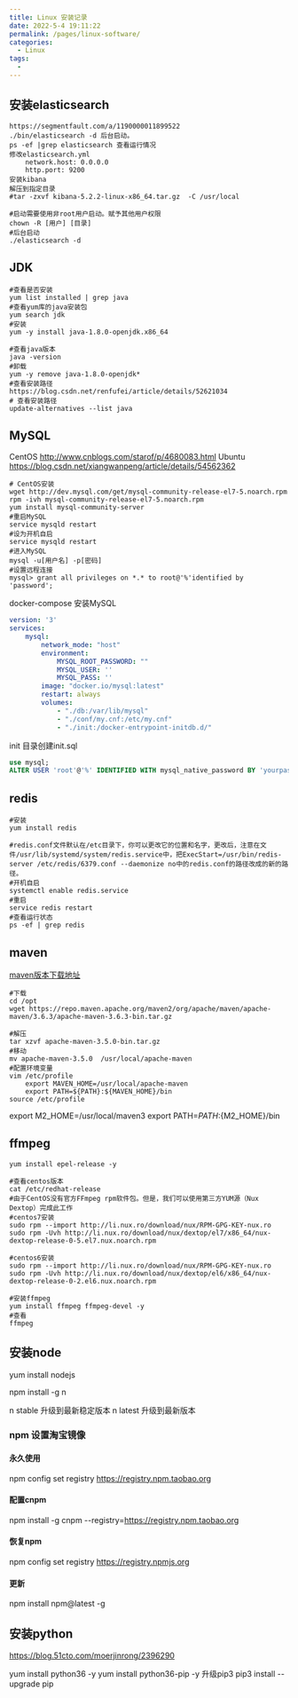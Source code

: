 ```yaml
---
title: Linux 安装记录
date: 2022-5-4 19:11:22
permalink: /pages/linux-software/
categories:
  - Linux
tags:
  - 
---
```


	
## 安装elasticsearch
	https://segmentfault.com/a/1190000011899522
	./bin/elasticsearch -d 后台启动。
	ps -ef |grep elasticsearch 查看运行情况
	修改elasticsearch.yml
		network.host: 0.0.0.0
		http.port: 9200
	安装kibana
	解压到指定目录
	#tar -zxvf kibana-5.2.2-linux-x86_64.tar.gz  -C /usr/local

	#启动需要使用非root用户启动。赋予其他用户权限
	chown -R [用户] [目录]
	#后台启动
	./elasticsearch -d

## JDK
```
#查看是否安装
yum list installed | grep java
#查看yum库的java安装包
yum search jdk
#安装
yum -y install java-1.8.0-openjdk.x86_64

#查看java版本
java -version
#卸载
yum -y remove java-1.8.0-openjdk*
#查看安装路径
https://blog.csdn.net/renfufei/article/details/52621034
# 查看安装路径
update-alternatives --list java

```
## MySQL

CentOS http://www.cnblogs.com/starof/p/4680083.html
Ubuntu https://blog.csdn.net/xiangwanpeng/article/details/54562362
```
# CentOS安装
wget http://dev.mysql.com/get/mysql-community-release-el7-5.noarch.rpm
rpm -ivh mysql-community-release-el7-5.noarch.rpm
yum install mysql-community-server
#重启MySQL
service mysqld restart
#设为开机自启
service mysqld restart
#进入MySQL
mysql -u[用户名] -p[密码]
#设置远程连接
mysql> grant all privileges on *.* to root@'%'identified by 'password';
```

docker-compose 安装MySQL
```yml
version: '3'
services:
    mysql:
        network_mode: "host"
        environment:
            MYSQL_ROOT_PASSWORD: ""
            MYSQL_USER: ''
            MYSQL_PASS: ''
        image: "docker.io/mysql:latest" 
        restart: always
        volumes:
            - "./db:/var/lib/mysql"
            - "./conf/my.cnf:/etc/my.cnf"
            - "./init:/docker-entrypoint-initdb.d/"
```
init 目录创建init.sql
```sql
use mysql;
ALTER USER 'root'@'%' IDENTIFIED WITH mysql_native_password BY 'yourpassword';
```
## redis
```
#安装
yum install redis

#redis.conf文件默认在/etc目录下，你可以更改它的位置和名字，更改后，注意在文件/usr/lib/systemd/system/redis.service中，把ExecStart=/usr/bin/redis-server /etc/redis/6379.conf --daemonize no中的redis.conf的路径改成的新的路径。
#开机自启
systemctl enable redis.service
#重启
service redis restart
#查看运行状态
ps -ef | grep redis
```
## maven

[maven版本下载地址](https://repo.maven.apache.org/maven2/org/apache/maven/apache-maven)
```
#下载
cd /opt
wget https://repo.maven.apache.org/maven2/org/apache/maven/apache-maven/3.6.3/apache-maven-3.6.3-bin.tar.gz

#解压
tar xzvf apache-maven-3.5.0-bin.tar.gz
#移动
mv apache-maven-3.5.0  /usr/local/apache-maven
#配置环境变量
vim /etc/profile
	export MAVEN_HOME=/usr/local/apache-maven
	export PATH=${PATH}:${MAVEN_HOME}/bin
source /etc/profile
```

export M2_HOME=/usr/local/maven3
export PATH=${PATH}:${M2_HOME}/bin

## ffmpeg
```
yum install epel-release -y

#查看centos版本
cat /etc/redhat-release
#由于CentOS没有官方FFmpeg rpm软件包。但是，我们可以使用第三方YUM源（Nux Dextop）完成此工作
#centos7安装
sudo rpm --import http://li.nux.ro/download/nux/RPM-GPG-KEY-nux.ro
sudo rpm -Uvh http://li.nux.ro/download/nux/dextop/el7/x86_64/nux-dextop-release-0-5.el7.nux.noarch.rpm

#centos6安装
sudo rpm --import http://li.nux.ro/download/nux/RPM-GPG-KEY-nux.ro
sudo rpm -Uvh http://li.nux.ro/download/nux/dextop/el6/x86_64/nux-dextop-release-0-2.el6.nux.noarch.rpm

#安装ffmpeg
yum install ffmpeg ffmpeg-devel -y
#查看
ffmpeg
```

## 安装node
yum install nodejs

npm install -g n

n stable 升级到最新稳定版本
n latest 升级到最新版本
### npm 设置淘宝镜像
#### 永久使用
npm config set registry https://registry.npm.taobao.org
#### 配置cnpm 
npm install -g cnpm --registry=https://registry.npm.taobao.org
#### 恢复npm
npm config set registry https://registry.npmjs.org
#### 更新
npm install npm@latest -g


## 安装python
https://blog.51cto.com/moerjinrong/2396290

yum install python36 -y
yum install python36-pip -y
升级pip3
pip3 install --upgrade pip


